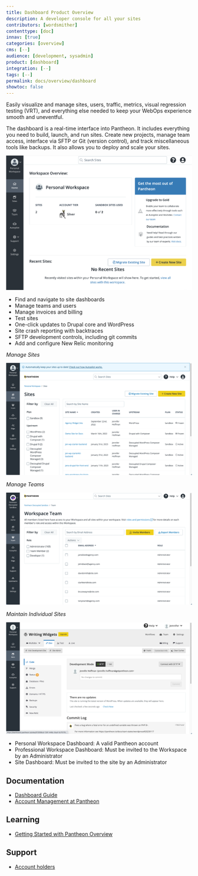 ```yaml
---
title: Dashboard Product Overview
description: A developer console for all your sites
contributors: [wordsmither]
contenttype: [doc]
innav: [true]
categories: [overview]
cms: [--]
audience: [development, sysadmin]
product: [dashboard]
integration: [--]
tags: [--]
permalink: docs/overview/dashboard
showtoc: false
---
```


<TabList>

<Tab title="Overview" id="overview" active={true}>

Easily visualize and manage sites, users, traffic, metrics, visual regression testing (VRT), and everything else needed to keep your WebOps experience smooth and uneventful.

The dashboard is a real-time interface into Pantheon. It includes everything you need to build, launch, and run sites. Create new projects, manage team access, interface via SFTP or Git (version control), and track miscellaneous tools like backups. It also allows you to deploy and scale your sites.

![The Pantheon Dashboard](../../images/dashboard/new-dashboard/workspace-overview.png)

</Tab>

<Tab title="Features" id="features">

* Find and navigate to site dashboards
* Manage teams and users
* Manage invoices and billing
* Test sites
* One-click updates to Drupal core and WordPress
* Site crash reporting with backtraces
* SFTP development controls, including git commits
* Add and configure New Relic monitoring
 

*Manage Sites*

![Manage Sites](../../images/dashboard/new-dashboard/sites.png)

*Manage Teams*

![Manage Teams](../../images/dashboard/new-dashboard/teams.png)

*Maintain Individual Sites*

![Maintain Individual Sites](../../images/dashboard/new-dashboard/site-dashboard.png)

</Tab>

<Tab title="Requirements" id="requirements">

* Personal Workspace Dashboard: A valid Pantheon account
* Professional Workspace Dashboard: Must be invited to the Workspace by an Administrator
* Site Dashboard: Must be invited to the site by an Administrator

</Tab>

<Tab title="Resources" id="resources">

## Documentation

* [Dashboard Guide](/guides/new-dashboard)
* [Account Management at Pantheon](/manage) 

## Learning

* [Getting Started with Pantheon Overview](https://learning.pantheon.io/getting-started-with-pantheon)

## Support

* [Account holders](https://dashboard.pantheon.io/workspace/ee3995c4-652e-44a0-b00b-0085e92d78da/support)

</Tab>

</TabList>